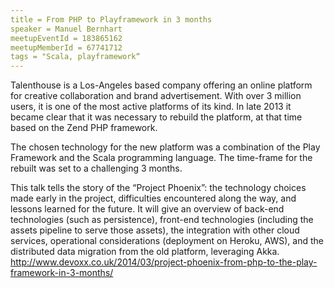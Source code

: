 ```yaml
---
title = From PHP to Playframework in 3 months
speaker = Manuel Bernhart
meetupEventId = 183865162
meetupMemberId = 67741712
tags = "Scala, playframework“
---
```

Talenthouse is a Los-Angeles based company offering an online platform for creative collaboration and brand advertisement. With over 3 million users, it is one of the most active platforms of its kind. In late 2013 it became clear that it was necessary to rebuild the platform, at that time based on the Zend PHP framework.

The chosen technology for the new platform was a combination of the Play Framework and the Scala programming language. The time-frame for the rebuilt was set to a challenging 3 months.

This talk tells the story of the “Project Phoenix”: the technology choices made early in the project, difficulties encountered along the way, and lessons learned for the future. It will give an overview of back-end technologies (such as persistence), front-end technologies (including the assets pipeline to serve those assets), the integration with other cloud services, operational considerations (deployment on Heroku, AWS), and the distributed data migration from the old platform, leveraging Akka.  
http://www.devoxx.co.uk/2014/03/project-phoenix-from-php-to-the-play-framework-in-3-months/